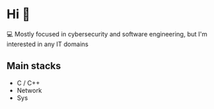 # Hi 👋  
💻 Mostly focused in cybersecurity and software engineering, but I'm interested in any IT domains

## Main stacks
 - C / C++
 - Network
 - Sys
